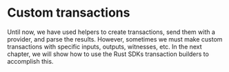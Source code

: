# Custom transactions

Until now, we have used helpers to create transactions, send them with a provider, and parse the results. However, sometimes we must make custom transactions with specific inputs, outputs, witnesses, etc. In the next chapter, we will show how to use the Rust SDKs transaction builders to accomplish this.
